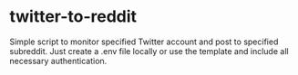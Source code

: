 # twitter-to-reddit
Simple script to monitor specified Twitter account and post to specified subreddit. Just create a .env file locally or use the template and include all necessary authentication.  
